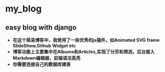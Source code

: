 # my_blog
## easy blog with django
- **在这个简易博客中，我使用了一些优秀的js插件，如Animated SVG frame SlideShow,Github Widget etc**
- **博客功能上主要集中在Albums和Articles,实现了分页和筛选，后台接入Markdown编辑器，前端语法高亮**
- **你需要连接自己的数据库建表**
